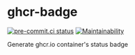 # ghcr-badge

[![pre-commit.ci status](https://results.pre-commit.ci/badge/github/eggplants/ghcr-badge/master.svg)](https://results.pre-commit.ci/latest/github/eggplants/ghcr-badge/master) [![Maintainability](https://api.codeclimate.com/v1/badges/f77401f6fb543dd8c436/maintainability)](https://codeclimate.com/github/eggplants/ghcr-badge/maintainability)

Generate ghcr.io container's status badge
